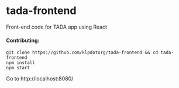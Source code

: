 # tada-frontend
Front-end code for TADA app using React

#### Contributing:
```
git clone https://github.com/klpdotorg/tada-frontend && cd tada-frontend
npm install
npm start
```
Go to http://localhost:8080/

